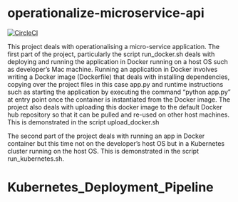 # operationalize-microservice-api
[![CircleCI](https://circleci.com/gh/uzmasyed00/operationalize-microservice-api.svg?style=svg)](https://circleci.com/gh/uzmasyed00/operationalize-microservice-api)

This project deals with operationalising a micro-service application. The first part of the project, particularly the script run_docker.sh deals with deploying and running the application in Docker running on a host OS such as developer’s Mac machine. Running an application in Docker involves writing a Docker image (Dockerfile) that deals with installing dependencies, copying over the project files in this case app.py and runtime instructions such as starting the application by executing the command “python app.py” at entry point once the container is instantiated from the Docker image.
The project also deals with uploading this docker image to the default Docker hub repository so that it can be pulled and re-used on other host machines. This is demonstrated in the script upload_docker.sh

The second part of the project deals with running an app in Docker container but this time not on the developer’s host OS but in a Kubernetes cluster running on the host OS. This is demonstrated in the script run_kubernetes.sh.
# Kubernetes_Deployment_Pipeline
